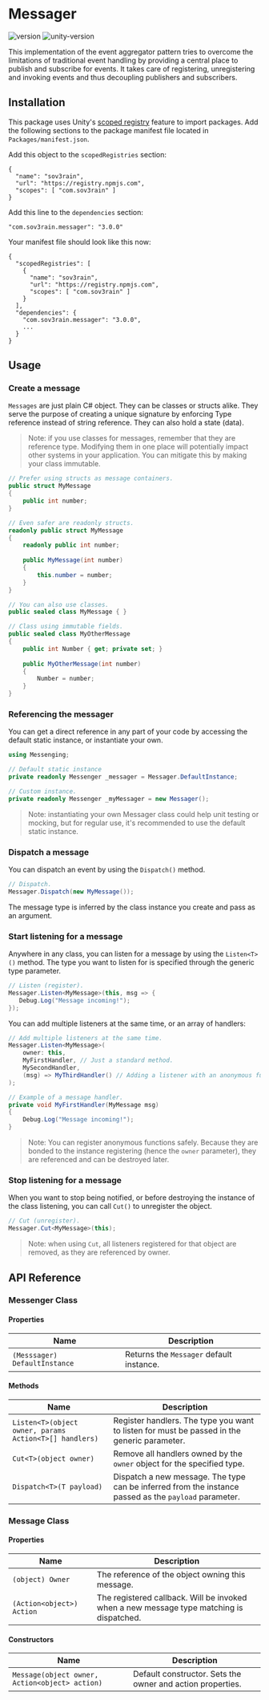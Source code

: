 # Messager

![version](https://img.shields.io/github/v/tag/Sov3rain/Messager?label=latest) ![unity-version](https://img.shields.io/badge/unity-2019.4%2B-lightgrey)

This implementation of the event aggregator pattern tries to overcome the limitations of traditional event handling by providing a central place to publish and subscribe for events. It takes care of registering, unregistering and invoking events and thus decoupling publishers and subscribers.

## Installation

This package uses Unity's [scoped registry](https://docs.unity3d.com/Manual/upm-scoped.html) feature to import packages. Add the following sections to the package manifest file located in `Packages/manifest.json`.

Add this object to the `scopedRegistries` section:

```
{
  "name": "sov3rain",
  "url": "https://registry.npmjs.com",
  "scopes": [ "com.sov3rain" ]
}
```

Add  this line to the `dependencies` section:

```
"com.sov3rain.messager": "3.0.0"
```

Your manifest file should look like this now:

```
{
  "scopedRegistries": [
    {
      "name": "sov3rain",
      "url": "https://registry.npmjs.com",
      "scopes": [ "com.sov3rain" ]
	}
  ],
  "dependencies": {
    "com.sov3rain.messager": "3.0.0",
    ...
  }
}
```

## Usage
### Create a message

`Messages` are just plain C# object. They can be classes or structs alike. They serve the purpose of creating a unique signature by enforcing Type reference instead of string reference. They can also hold a state (data).

> Note: if you use classes for messages, remember that they are reference type. Modifying them in one place will potentially impact other systems in your application. You can mitigate this by making your class immutable.

```csharp
// Prefer using structs as message containers.
public struct MyMessage
{
    public int number;
}

// Even safer are readonly structs.
readonly public struct MyMessage
{
    readonly public int number;
    
    public MyMessage(int number)
    {
        this.number = number;
    }
}

// You can also use classes.
public sealed class MyMessage { } 

// Class using immutable fields.
public sealed class MyOtherMessage
{ 
    public int Number { get; private set; }
  
  	public MyOtherMessage(int number)
    {
        Number = number;
    }
}
```

### Referencing the messager

You can get a direct reference in any part of your code by accessing the default static instance, or instantiate your own.

```csharp
using Messenging;

// Default static instance
private readonly Messenger _messager = Messager.DefaultInstance;

// Custom instance.
private readonly Messenger _myMessager = new Messager();
```

> Note: instantiating your own Messager class could help unit testing or mocking, but for regular use, it's recommended to use the default static instance.

### Dispatch a message

You can dispatch an event by using the `Dispatch()` method.

```csharp
// Dispatch.
Messager.Dispatch(new MyMessage());
```

The message type is inferred by the class instance you create and pass as an argument.

### Start listening for a message

Anywhere in any class, you can listen for a message by using the `Listen<T>()` method. The type you want to listen for is specified through the generic type parameter.

`````c#
// Listen (register).
Messager.Listen<MyMessage>(this, msg => {
   Debug.Log("Message incoming!"); 
});
`````

 You can add multiple listeners at the same time, or an array of handlers:

`````c#
// Add multiple listeners at the same time.
Messager.Listen<MyMessage>(
    owner: this,
    MyFirstHandler, // Just a standard method.
    MySecondHandler,
    (msg) => MyThirdHandler() // Adding a listener with an anonymous function.
);

// Example of a message handler.
private void MyFirstHandler(MyMessage msg)
{
    Debug.Log("Message incoming!");
}
`````

> Note: You can register anonymous functions safely. Because they are bonded to the instance registering (hence the `owner` parameter), they are referenced and can be destroyed later.

### Stop listening for a message

When you want to stop being notified, or before destroying the instance of the class listening, you can call `Cut()` to unregister the object.

`````c#
// Cut (unregister).
Messager.Cut<MyMessage>(this);
`````

> Note: when using `Cut`, all listeners registered for that object are removed, as they are referenced by owner. 

## API Reference

### Messenger Class

#### Properties

| Name                          | Description                              |
| ----------------------------- | ---------------------------------------- |
| `(Messsager) DefaultInstance` | Returns the `Messager` default instance. |

#### Methods

| Name                                                   | Description                                                                                           |
| ------------------------------------------------------ | ----------------------------------------------------------------------------------------------------- |
| `Listen<T>(object owner, params Action<T>[] handlers)` | Register handlers. The type you want to listen for must be passed in the generic parameter.           |
| `Cut<T>(object owner)`                                 | Remove all handlers owned by the `owner` object for the specified type.                               |
| `Dispatch<T>(T payload)`                               | Dispatch a new message. The type can be inferred from the instance passed as the `payload` parameter. |

### Message Class

#### Properties

| Name                      | Description                                                                              |
| ------------------------- | ---------------------------------------------------------------------------------------- |
| `(object) Owner`          | The reference of the object owning this message.                                         |
| `(Action<object>) Action` | The registered callback. Will be invoked when a new message type matching is dispatched. |

#### Constructors

| Name                                           | Description                                                |
| ---------------------------------------------- | ---------------------------------------------------------- |
| `Message(object owner, Action<object> action)` | Default constructor. Sets the owner and action properties. |
